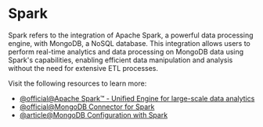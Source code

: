 # Spark

Spark refers to the integration of Apache Spark, a powerful data processing engine, with MongoDB, a NoSQL database. This integration allows users to perform real-time analytics and data processing on MongoDB data using Spark's capabilities, enabling efficient data manipulation and analysis without the need for extensive ETL processes.

Visit the following resources to learn more:

- [@official@Apache Spark™ - Unified Engine for large-scale data analytics](https://spark.apache.org/?ref=producthunt)
- [@official@MongoDB Connector for Spark](https://www.mongodb.com/docs/spark-connector/current/)
- [@article@MongoDB Configuration with Spark](https://medium.com/@ahmiihassan354/mongodb-configuration-with-spark-38e3d464d6ffhttps://www.prisma.io/dataguide/mongodb/mongodb-sorting)
